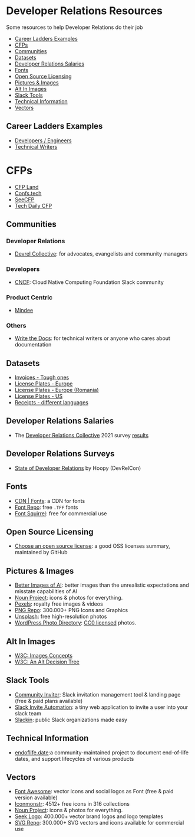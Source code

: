 # Developer Relations Resources

Some resources to help Developer Relations do their job

- [Career Ladders Examples](#career-ladders-examples)
- [CFPs](#cfps)
- [Communities](#communities)
- [Datasets](#datasets)
- [Developer Relations Salaries](#developer-relations-salaries)
- [Fonts](#fonts)
- [Open Source Licensing](#open-source-licensing)
- [Pictures & Images](#pictures--images)
- [Alt In Images](#alt-in-images)
- [Slack Tools](#slack-tools)
- [Technical Information](#technical-information)
- [Vectors](#vectors)


## Career Ladders Examples
- [Developers / Engineers](https://career-ladders.dev/engineering/)
- [Technical Writers](https://career-ladders.dev/docs/)

# CFPs
- [CFP Land](https://www.cfpland.com)
- [Confs.tech](https://confs.tech/cfp)
- [SeeCFP](https://seecfp.com)
- [Tech Daily CFP](http://techdailycfp.com)

## Communities

### Developer Relations
- [Devrel Collective](https://devrelcollective.fun): for advocates, evangelists and community managers

### Developers
- [CNCF](https://slack.cncf.io): Cloud Native Computing Foundation Slack community

### Product Centric
- [Mindee](https://slack.mindee.com)

### Others
- [Write the Docs](https://www.writethedocs.org/slack/): for technical writers or anyone who cares about documentation

## Datasets
- [Invoices - Tough ones](https://www.kaggle.com/dibyajyotimohanta/tough-invoices)
- [License Plates - Europe](https://www.kaggle.com/andrewmvd/car-plate-detection)
- [License Plates - Europe (Romania)](https://github.com/RobertLucian/license-plate-dataset)
- [License Plates - US](https://www.kaggle.com/tolgadincer/us-license-plates)
- [Receipts - different languages](https://www.kaggle.com/jenswalter/receipts)

## Developer Relations Salaries
- The [Developer Relations Collective](https://devrelcollective.fun/) 2021 survey [results](https://dev.to/bffjossy/2021-devrel-salary-survey-results-table-of-contents-43fe)

## Developer Relations Surveys
- [State of Developer Relations](https://www.stateofdeveloperrelations.com/) by Hoopy (DevRelCon)

## Fonts
- [CDN | Fonts](https://www.cdnfonts.com): a CDN for fonts
- [Font Repo](https://www.fontrepo.com): free `.TFF` fonts
- [Font Squirrel](https://www.fontsquirrel.com): free for commercial use

## Open Source Licensing
- [Choose an open source license](https://choosealicense.com/licenses/): a good OSS licenses summary, maintained by GitHub

## Pictures & Images
- [Better Images of AI](https://betterimagesofai.org/images): better images than the unrealistic expectations and misstate capabilities of AI
- [Noun Project](https://thenounproject.com): icons & photos for everything.
- [Pexels](https://www.pexels.com): royalty free images & videos
- [PNG Repo](https://www.pngrepo.com): 300.000+ PNG Icons and Graphics
- [Unsplash](https://unsplash.com): free high-resolution photos
- [WordPress Photo Directory](https://wordpress.org/photos/): [CC0 licensed](https://creativecommons.org/share-your-work/public-domain/cc0/) photos.

## Alt In Images
- [W3C: Images Concepts](https://www.w3.org/WAI/tutorials/images/)
- [W3C: An Alt Decision Tree](https://www.w3.org/WAI/tutorials/images/decision-tree/)

## Slack Tools
- [Community Inviter](https://communityinviter.com): Slack invitation management tool & landing page (free & paid plans available)
- [Slack Invite Automation](https://github.com/outsideris/slack-invite-automation): a tiny web application to invite a user into your slack team
- [Slackin](https://github.com/rauchg/slackin): public Slack organizations made easy

## Technical Information
- [endoflife.date](https://endoflife.date):a community-maintained project to document end-of-life dates, and support lifecycles of various products

## Vectors
- [Font Awesome](https://fontawesome.com): vector icons and social logos as Font (free & paid version available)
- [Iconmonstr](https://iconmonstr.com/): 4512+ free icons in 316 collections
- [Noun Project](https://thenounproject.com): icons & photos for everything.
- [Seek Logo](https://seeklogo.com): 400.000+ vector brand logos and logo templates
- [SVG Repo](https://www.svgrepo.com): 300.000+ SVG vectors and icons available for commercial use
